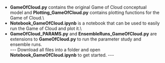 * **GameOfCloud.py** contains the original Game of Cloud conceptual model and **Plotting_GameOfCloud.py** contains plotting functions for the Game of Cloud.\
* **Notebook_GameOfCloud.ipynb** is a notebook that can be used to easily run the Game of Cloud and plot it.\
* **GameOfCloud_PARAMS.py** and **EnsembleRuns_GameOfCloud.py** are extensions to **GameOfCloud.py** to run the parameter study and ensemble runs.\
--- Download all files into a folder and open **Notebook_GameOfCloud.ipynb** to get started. ---
